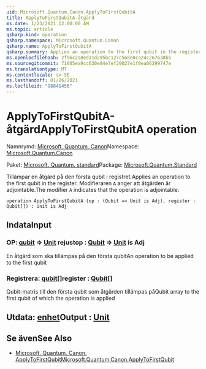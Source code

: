 ```yaml
---
uid: Microsoft.Quantum.Canon.ApplyToFirstQubitA
title: ApplyToFirstQubitA-åtgärd
ms.date: 1/23/2021 12:00:00 AM
ms.topic: article
qsharp.kind: operation
qsharp.namespace: Microsoft.Quantum.Canon
qsharp.name: ApplyToFirstQubitA
qsharp.summary: Applies an operation to the first qubit in the register. The modifier `A` indicates that the operation is adjointable.
ms.openlocfilehash: 2f96c2a8ed31d295bc127c568e0ca24c267638b5
ms.sourcegitcommit: 71605ea9cc630e84e7ef29027e1f0ea06299747e
ms.translationtype: MT
ms.contentlocale: sv-SE
ms.lasthandoff: 01/26/2021
ms.locfileid: "98841456"
---
```

# <a name="applytofirstqubita-operation"></a><span data-ttu-id="84a0c-102">ApplyToFirstQubitA-åtgärd</span><span class="sxs-lookup"><span data-stu-id="84a0c-102">ApplyToFirstQubitA operation</span></span>

<span data-ttu-id="84a0c-103">Namnrymd: [Microsoft. Quantum. Canon](xref:Microsoft.Quantum.Canon)</span><span class="sxs-lookup"><span data-stu-id="84a0c-103">Namespace: [Microsoft.Quantum.Canon](xref:Microsoft.Quantum.Canon)</span></span>

<span data-ttu-id="84a0c-104">Paket: [Microsoft. Quantum. standard](https://nuget.org/packages/Microsoft.Quantum.Standard)</span><span class="sxs-lookup"><span data-stu-id="84a0c-104">Package: [Microsoft.Quantum.Standard](https://nuget.org/packages/Microsoft.Quantum.Standard)</span></span>


<span data-ttu-id="84a0c-105">Tillämpar en åtgärd på den första qubit i registret.</span><span class="sxs-lookup"><span data-stu-id="84a0c-105">Applies an operation to the first qubit in the register.</span></span>
<span data-ttu-id="84a0c-106">Modifieraren `A` anger att åtgärden är adjointable.</span><span class="sxs-lookup"><span data-stu-id="84a0c-106">The modifier `A` indicates that the operation is adjointable.</span></span>

```qsharp
operation ApplyToFirstQubitA (op : (Qubit => Unit is Adj), register : Qubit[]) : Unit is Adj
```


## <a name="input"></a><span data-ttu-id="84a0c-107">Indata</span><span class="sxs-lookup"><span data-stu-id="84a0c-107">Input</span></span>

### <a name="op--qubit--unit--is-adj"></a><span data-ttu-id="84a0c-108">OP: [qubit](xref:microsoft.quantum.lang-ref.qubit) => [Unit](xref:microsoft.quantum.lang-ref.unit)  rejust</span><span class="sxs-lookup"><span data-stu-id="84a0c-108">op : [Qubit](xref:microsoft.quantum.lang-ref.qubit) => [Unit](xref:microsoft.quantum.lang-ref.unit)  is Adj</span></span>

<span data-ttu-id="84a0c-109">En åtgärd som ska tillämpas på den första qubit</span><span class="sxs-lookup"><span data-stu-id="84a0c-109">An operation to be applied to the first qubit</span></span>


### <a name="register--qubit"></a><span data-ttu-id="84a0c-110">Registrera: [qubit](xref:microsoft.quantum.lang-ref.qubit)[]</span><span class="sxs-lookup"><span data-stu-id="84a0c-110">register : [Qubit](xref:microsoft.quantum.lang-ref.qubit)[]</span></span>

<span data-ttu-id="84a0c-111">Qubit-matris till den första qubit som åtgärden tillämpas på</span><span class="sxs-lookup"><span data-stu-id="84a0c-111">Qubit array to the first qubit of which the operation is applied</span></span>



## <a name="output--unit"></a><span data-ttu-id="84a0c-112">Utdata: [enhet](xref:microsoft.quantum.lang-ref.unit)</span><span class="sxs-lookup"><span data-stu-id="84a0c-112">Output : [Unit](xref:microsoft.quantum.lang-ref.unit)</span></span>



## <a name="see-also"></a><span data-ttu-id="84a0c-113">Se även</span><span class="sxs-lookup"><span data-stu-id="84a0c-113">See Also</span></span>

- [<span data-ttu-id="84a0c-114">Microsoft. Quantum. Canon. ApplyToFirstQubit</span><span class="sxs-lookup"><span data-stu-id="84a0c-114">Microsoft.Quantum.Canon.ApplyToFirstQubit</span></span>](xref:Microsoft.Quantum.Canon.ApplyToFirstQubit)